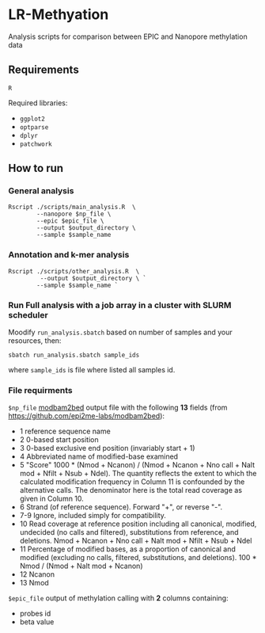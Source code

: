 # LR-Methyation
Analysis scripts for comparison between EPIC and Nanopore methylation data


## Requirements
 `R`

Required libraries:
*  `ggplot2 `
*  `optparse `
*  `dplyr `
*  `patchwork `

## How to run
### General analysis
```
Rscript ./scripts/main_analysis.R  \ 
        --nanopore $np_file \
        --epic $epic_file \
        --output $output_directory \
        --sample $sample_name 
```

### Annotation and k-mer analysis
```
Rscript ./scripts/other_analysis.R  \  
         --output $output_directory \ `
        --sample $sample_name `
```

### Run Full analysis with a job array in a cluster with SLURM scheduler
Moodify `run_analysis.sbatch` based on number of samples and your resources, then:

```
sbatch run_analysis.sbatch sample_ids
```
where `sample_ids` is file where listed all samples id.

### File requirments 
`$np_file` 
[modbam2bed](https://github.com/epi2me-labs/modbam2bed) output file with the following **13** fields (from https://github.com/epi2me-labs/modbam2bed):
* 1	reference sequence name
* 2	0-based start position
* 3	0-based exclusive end position (invariably start + 1)
* 4	Abbreviated name of modified-base examined
* 5	"Score" 1000 * (Nmod + Ncanon) / (Nmod + Ncanon + Nno call + Nalt mod + Nfilt + Nsub + Ndel). The quantity reflects the extent to which the calculated modification frequency in Column 11 is confounded by the alternative calls. The denominator here is the total read coverage as given in Column 10.
* 6	Strand (of reference sequence). Forward "+", or reverse "-".
* 7-9	Ignore, included simply for compatibility.
* 10	Read coverage at reference position including all canonical, modified, undecided (no calls and filtered), substitutions from reference, and deletions. Nmod + Ncanon + Nno call + Nalt mod + Nfilt + Nsub + Ndel
* 11	Percentage of modified bases, as a proportion of canonical and modified (excluding no calls, filtered, substitutions, and deletions). 100 * Nmod / (Nmod + Nalt mod + Ncanon)
* 12	Ncanon
* 13	Nmod

`$epic_file` 
output of methylation calling with **2** columns containing:
* probes id
* beta value
